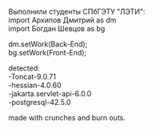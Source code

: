 Выполнили студенты СПбГЭТУ "ЛЭТИ":  
import Архипов Дмитрий as dm  
import Богдан Шевцов as bg  

dm.setWork(Back-End);  
bg.setWork(Front-End);  
  
detected:  
-Toncat-9.0.71  
-hessian-4.0.60  
-jakarta.servlet-api-6.0.0  
-postgresql-42.5.0  

made with crunches and burn outs.  
